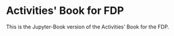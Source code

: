 # Activities' Book for FDP

This is the Jupyter-Book version of the Activities' Book for the FDP.

```{tableofcontents}
```
